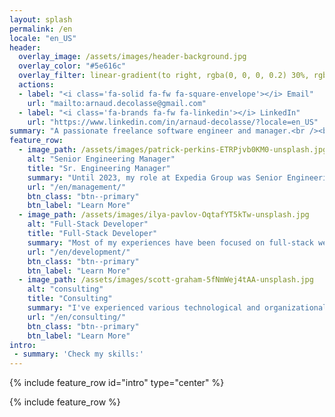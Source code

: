 ```yaml
---
layout: splash
permalink: /en
locale: "en_US"
header:
  overlay_image: /assets/images/header-background.jpg
  overlay_color: "#5e616c"
  overlay_filter: linear-gradient(to right, rgba(0, 0, 0, 0.2) 30%, rgba(164, 10, 10, 0.2))
  actions:
  - label: "<i class='fa-solid fa-fw fa-square-envelope'></i> Email"
    url: "mailto:arnaud.decolasse@gmail.com"
  - label: "<i class='fa-brands fa-fw fa-linkedin'></i> LinkedIn"
    url: "https://www.linkedin.com/in/arnaud-decolasse/?locale=en_US"
summary: "A passionate freelance software engineer and manager.<br /><br />15 years of experience in various companies like Expedia Group and Bouygues Telecom, in France and in the US.<br />"
feature_row:
  - image_path: /assets/images/patrick-perkins-ETRPjvb0KM0-unsplash.jpg
    alt: "Senior Engineering Manager"
    title: "Sr. Engineering Manager"
    summary: "Until 2023, my role at Expedia Group was Senior Engineering Manager, where I used Agile methods to organize a development team of 9 engineers and project managers."
    url: "/en/management/"
    btn_class: "btn--primary"    
    btn_label: "Learn More"
  - image_path: /assets/images/ilya-pavlov-OqtafYT5kTw-unsplash.jpg
    alt: "Full-Stack Developer"
    title: "Full-Stack Developer"
    summary: "Most of my experiences have been focused on full-stack web development, with a lean toward APIs and back-end technologies, including in the Cloud."
    url: "/en/development/"
    btn_class: "btn--primary"
    btn_label: "Learn More"    
  - image_path: /assets/images/scott-graham-5fNmWej4tAA-unsplash.jpg
    alt: "consulting"
    title: "Consulting"
    summary: "I've experienced various technological and organizational changes in my career, helping me understand any given context and provide guidance to improve."
    url: "/en/consulting/"
    btn_class: "btn--primary"    
    btn_label: "Learn More"
intro:
 - summary: 'Check my skills:'
---
```


{% include feature_row id="intro" type="center" %}

{% include feature_row %}